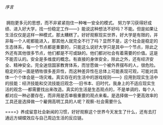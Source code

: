 ###### 序言

​		拥抱更多元的思想，而不非紧紧抱住一种唯一安全的模式。
​		努力学习获得好成绩、进入好大学，找一份稳定工作——》能说这种想法不好吗？不能。但是如果让生活仅仅是这样一种模式，那太糟糕了。好好观察现实世界，好大学是有限的，并非每一个人呢都能进入，那其他人就完全不行了吗？显然不是，这个社会是稳定的生态体系，每一个节点都是重要的，只能这么说好大学只是其中一个节点，除此之外还有其他很多节点，他们都是不可或缺的。他们都对社会有着需要的价值。这是不能否认的。
​		安全是多维度的概念。有直接的身体安全，除此之外，还有经济安全、精神安全。
​		完全迷信国家教育体系，而甘愿做一个被外界摆布的人，很危险。稳定的另一面是牺牲很多差异性，而这种差异性在总体上可能表现可观，可能对具体一个个体会是一场灾难。
​		真实存在的生活中的游戏规则——》应用到现实生活中的技能：经济技能和交流技能
​		旧观念---旧书本、旧时代，我身上的不适应现实生活的观念---都需要找出来改造。
​		真实的生活是生态观点的，不是单调的，每个人都对应一种必要存在，而非用是否单极重要的观点来看。
​		是选择做一个更高效率的工具还是选择做一个雇佣高明工具的人呢？观察-社会需要什么

​		====》养成留意社会新闻的习惯，好好观察这个世界今天发生了什么，还有去打通远方蝴蝶效应与自己周边生活的反应链。